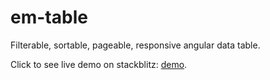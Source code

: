 # em-table
Filterable, sortable, pageable, responsive angular data table.

Click to see live demo on stackblitz: [demo](https://stackblitz.com/github/bygrace1986/em-table).